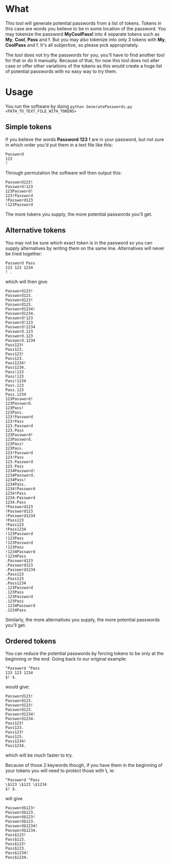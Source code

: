 # What

This tool will generate potential passwords from a list of tokens.
Tokens in this case are words you believe to be in some location of the password.
You may tokenize the password **MyCoolPass!** into 4 separate tokens such as **My**, **Cool**, **Pass** and **!**. But you may also tokenize into only 3 tokens with **My**, **CoolPass** and **!**. It's all subjective, so please pick appropriately.

The tool does not try the passwords for you, you'll have to find another tool for that or do it manually. Because of that, for now this tool does not alter case or offer other variations of the tokens as this would create a huge list of potential passwords with no easy way to try them.


# Usage

You run the software by doing `python GeneratePasswords.py <PATH_TO_TEXT_FILE_WITH_TOKENS>`

## Simple tokens

If you believe the words **Password** **123** **!** are in your password, but not sure in which order you'd put them in a text file like this:

```
Password
123
!
```

Through permutation the software will then output this:

```
Password123!
Password!123
123Password!
123!Password
!Password123
!123Password
```

The more tokens you supply, the more potential passwords you'll get.

## Alternative tokens

You may not be sure which exact token is in the password so you can supply alternatives by writing them on the same line. Alternatives will never be tried together:

```
Password Pass
123 123 1234
! .
```

which will then give:

```
Password123!
Password123.
Password123!
Password123.
Password1234!
Password1234.
Password!123
Password!123
Password!1234
Password.123
Password.123
Password.1234
Pass123!
Pass123.
Pass123!
Pass123.
Pass1234!
Pass1234.
Pass!123
Pass!123
Pass!1234
Pass.123
Pass.123
Pass.1234
123Password!
123Password.
123Pass!
123Pass.
123!Password
123!Pass
123.Password
123.Pass
123Password!
123Password.
123Pass!
123Pass.
123!Password
123!Pass
123.Password
123.Pass
1234Password!
1234Password.
1234Pass!
1234Pass.
1234!Password
1234!Pass
1234.Password
1234.Pass
!Password123
!Password123
!Password1234
!Pass123
!Pass123
!Pass1234
!123Password
!123Pass
!123Password
!123Pass
!1234Password
!1234Pass
.Password123
.Password123
.Password1234
.Pass123
.Pass123
.Pass1234
.123Password
.123Pass
.123Password
.123Pass
.1234Password
.1234Pass
```

Similarly, the more alternatives you supply, the more potential passwords you'll get.

## Ordered tokens

You can reduce the potential passwords by forcing tokens to be only at the beginning or the end. Going back to our original example:

```
^Password ^Pass
123 123 1234
$! $.
```

would give:

```
Password123!
Password123.
Password123!
Password123.
Password1234!
Password1234.
Pass123!
Pass123.
Pass123!
Pass123.
Pass1234!
Pass1234.
```

which will be much faster to try.

Because of those 2 keywords though, if you have them in the beginning of your tokens you will need to protect those with **\\**, ie:

```
^Password ^Pass
\$123 \$123 \$1234
$! $.
```

will give

```
Password$123!
Password$123.
Password$123!
Password$123.
Password$1234!
Password$1234.
Pass$123!
Pass$123.
Pass$123!
Pass$123.
Pass$1234!
Pass$1234.
```
